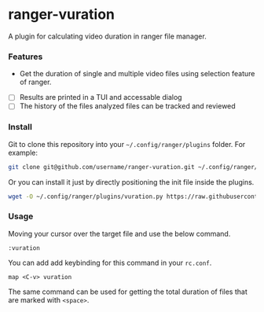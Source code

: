 # ranger-vuration
A plugin for calculating video duration in ranger file manager.

### Features

- Get the duration of single and multiple video files using selection feature of ranger.
- [ ] Results are printed in a TUI and accessable dialog
- [ ] The history of the files analyzed files can be tracked and reviewed

### Install

Git to clone this repository into your
`~/.config/ranger/plugins` folder. For example:

```sh
git clone git@github.com/username/ranger-vuration.git ~/.config/ranger/plugins/vuration
```

Or you can install it just by directly positioning the init file inside the plugins.
```sh
wget -O ~/.config/ranger/plugins/vuration.py https://raw.githubusercontent.com/krr0ption/ranger-vuration/master/__init__.py
```

### Usage
Moving your cursor over the target file and use the below command.
```
:vuration
```
You can add add keybinding for this command in your `rc.conf`.
```
map <C-v> vuration
```

The same command can be used for getting the total duration of files that are marked with `<space>`.
